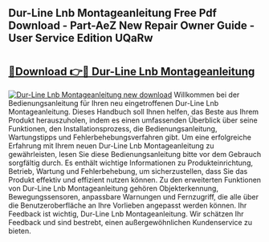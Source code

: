 ## Dur-Line Lnb Montageanleitung Free Pdf Download - Part-AeZ New Repair Owner Guide - User Service Edition UQaRw

# <h2><a href="http://df76f3l.blite.top/?on=Dur-Line+Lnb+Montageanleitung">🔗Download 👉🔴 Dur-Line Lnb Montageanleitung</a></h2>

[![Dur-Line Lnb Montageanleitung new download](https://i.imgur.com/lujVjoI.png)](http://df76f3l.blite.top/?on=Dur-Line+Lnb+Montageanleitung)
Willkommen bei der Bedienungsanleitung für Ihren neu eingetroffenen Dur-Line Lnb Montageanleitung. Dieses Handbuch soll Ihnen helfen, das Beste aus Ihrem Produkt herauszuholen, indem es einen umfassenden Überblick über seine Funktionen, den Installationsprozess, die Bedienungsanleitung, Wartungstipps und Fehlerbehebungsverfahren gibt. Um eine erfolgreiche Erfahrung mit Ihrem neuen Dur-Line Lnb Montageanleitung zu gewährleisten, lesen Sie diese Bedienungsanleitung bitte vor dem Gebrauch sorgfältig durch. Es enthält wichtige Informationen zu Produkteinrichtung, Betrieb, Wartung und Fehlerbehebung, um sicherzustellen, dass Sie das Produkt effektiv und effizient nutzen können. Zu den erweiterten Funktionen von Dur-Line Lnb Montageanleitung gehören Objekterkennung, Bewegungssensoren, anpassbare Warnungen und Fernzugriff, die alle über die Benutzeroberfläche an Ihre Vorlieben angepasst werden können. Ihr Feedback ist wichtig, Dur-Line Lnb Montageanleitung. Wir schätzen Ihr Feedback und sind bestrebt, einen außergewöhnlichen Kundenservice zu bieten.
